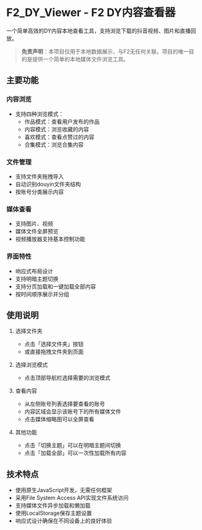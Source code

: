# F2_DY_Viewer - F2 DY内容查看器

一个简单高效的DY内容本地查看工具，支持浏览下载的抖音视频、图片和直播回放。

> **免责声明**：本项目仅用于本地数据展示，与F2无任何关联。项目的唯一目的是提供一个简单的本地媒体文件浏览工具。

## 主要功能

### 内容浏览
- 支持四种浏览模式：
  - 作品模式：查看用户发布的作品
  - 内容模式：浏览收藏的内容
  - 喜欢模式：查看点赞过的内容
  - 合集模式：浏览合集内容

### 文件管理
- 支持文件夹拖拽导入
- 自动识别douyin文件夹结构
- 按账号分类展示内容

### 媒体查看
- 支持图片、视频
- 媒体文件全屏预览
- 视频播放器支持基本控制功能

### 界面特性
- 响应式布局设计
- 支持明暗主题切换
- 支持分页加载和一键加载全部内容
- 按时间顺序展示并分组

## 使用说明

1. 选择文件夹
   - 点击「选择文件夹」按钮
   - 或直接拖拽文件夹到页面

2. 选择浏览模式
   - 点击顶部导航栏选择需要的浏览模式

3. 查看内容
   - 从左侧账号列表选择要查看的账号
   - 内容区域会显示该账号下的所有媒体文件
   - 点击媒体缩略图可以全屏查看

4. 其他功能
   - 点击「切换主题」可以在明暗主题间切换
   - 点击「加载全部」可以一次性加载所有内容

## 技术特点

- 使用原生JavaScript开发，无需任何框架
- 采用File System Access API实现文件系统访问
- 支持媒体文件异步加载和懒加载
- 使用LocalStorage保存主题设置
- 响应式设计确保在不同设备上的良好体验
